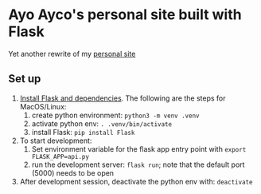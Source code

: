# Ayo Ayco's personal site built with Flask

Yet another rewrite of my [personal site](https://ayo.ayco.io)

## Set up
1. [Install Flask and dependencies](https://flask.palletsprojects.com/en/3.0.x/installation/). The following are the steps for MacOS/Linux:
    1. create python environment: `python3 -m venv .venv`
    2. activate python env: `. .venv/bin/activate`
    3. install Flask: `pip install Flask`
2. To start development:
    1. Set environment variable for the flask app entry point with `export FLASK_APP=api.py`
    2. run the development server: `flask run`; note that the default port (5000) needs to be open
3. After development session, deactivate the python env with: `deactivate`
